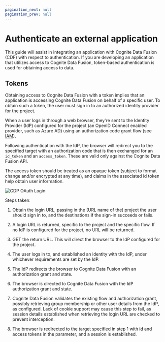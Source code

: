 ```yaml
---
pagination_next: null
pagination_prev: null
---
```


# Authenticate an external application

This guide will assist in integrating an application with Cognite Data Fusion (CDF) with respect to authentication. If you are developing an application that utilizes access to Cognite Data Fusion, token-based authentication is used for obtaining access to data.

## Tokens

Obtaining access to Cognite Data Fusion with a token implies that an application is accessing Cognite Data Fusion on behalf of a specific user. To obtain such a token, the user must sign in to an authorized identity provider for the project.

When a user logs in through a web browser, they're sent to the Identity Provider (IdP) configured for the project (an OpenID Connect enabled provider, such as Azure AD) using an authorization code grant flow (see [IAM](index.md#projects)).

Following authentication with the IdP, the browser will redirect you to the specified target with an authorization code that is then exchanged for an `id_token` and an `access_token`. These are valid only against the Cognite Data Fusion API.

The access token should be treated as an opaque token (subject to format change and/or encrypted at any time), and claims in the associated id token help obtain user information.

<img className="screenshot" src="/images/cdf/dev/guides/3d/iam/authn-1.png" alt="CDP OAuth Login" width="x%"/>

Steps taken:

1. Obtain the login URL, passing in the (URL name of the) project the user should sign in to, and the destinations if the sign-in succeeds or fails.

2. A login URL is returned, specific to the project and the specific flow. If no IdP is configured for the project, no URL will be returned.

3. GET the return URL. This will direct the browser to the IdP configured for the project.

4. The user logs in to, and established an identity with the IdP, under whichever requirements are set by the IdP.

5. The IdP redirects the browser to Cognite Data Fusion with an authorization grant and state.

6. The browser is directed to Cognite Data Fusion with the IdP authorization grant and state.

7. Cognite Data Fusion validates the existing flow and authorization grant, possibly retrieving group membership or other user details from the IdP, as configured. Lack of cookie support may cause this step to fail, as session details established when retrieving the login URL are checked to prevent interception.

8. The browser is redirected to the target specified in step 1 with id and access tokens in the parameter, and a session is established.
